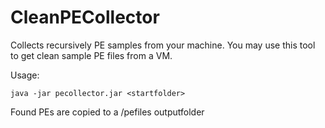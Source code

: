 CleanPECollector
================

Collects recursively PE samples from your machine.
You may use this tool to get clean sample PE files from a VM.

Usage:

    java -jar pecollector.jar <startfolder>

Found PEs are copied to a /pefiles outputfolder
